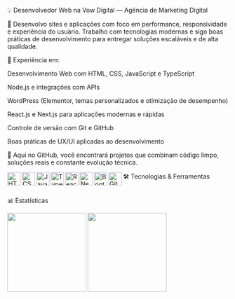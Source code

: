 💡 Desenvolvedor Web na Vow Digital — Agência de Marketing Digital

🎯 Desenvolvo sites e aplicações com foco em performance, responsividade e experiência do usuário. Trabalho com tecnologias modernas e sigo boas práticas de desenvolvimento para entregar soluções escaláveis e de alta qualidade.

🚀 Experiência em:

Desenvolvimento Web com HTML, CSS, JavaScript e TypeScript

Node.js e integrações com APIs

WordPress (Elementor, temas personalizados e otimização de desempenho)

React.js e Next.js para aplicações modernas e rápidas

Controle de versão com Git e GitHub

Boas práticas de UX/UI aplicadas ao desenvolvimento

📌 Aqui no GitHub, você encontrará projetos que combinam código limpo, soluções reais e constante evolução técnica.

🛠️ Tecnologias & Ferramentas
<img align="left" alt="HTML" title="HTML" width="30px" src="https://cdn.jsdelivr.net/gh/devicons/devicon@latest/icons/html5/html5-original.svg"/> <img align="left" alt="CSS" title="CSS" width="30px" src="https://cdn.jsdelivr.net/gh/devicons/devicon@latest/icons/css3/css3-original.svg"/> <img align="left" alt="JavaScript" title="JavaScript" width="30px" src="https://cdn.jsdelivr.net/gh/devicons/devicon@latest/icons/javascript/javascript-original.svg"/> <img align="left" alt="TypeScript" title="TypeScript" width="30px" src="https://cdn.jsdelivr.net/gh/devicons/devicon@latest/icons/typescript/typescript-original.svg"/> <img align="left" alt="React" title="React" width="30px" src="https://cdn.jsdelivr.net/gh/devicons/devicon@latest/icons/react/react-original.svg"/> <img align="left" alt="Next.js" title="Next.js" width="30px" src="https://cdn.jsdelivr.net/gh/devicons/devicon@latest/icons/nextjs/nextjs-original.svg"/> <img align="left" alt="Bootstrap" title="Bootstrap" width="30px" src="https://cdn.jsdelivr.net/gh/devicons/devicon@latest/icons/bootstrap/bootstrap-original.svg"/> <img align="left" alt="Git" title="Git" width="30px" src="https://cdn.jsdelivr.net/gh/devicons/devicon@latest/icons/git/git-original.svg"/>
<br/><br/>

📊 Estatísticas
<p> <img align="left" height="180" src="https://github-readme-stats.vercel.app/api?username=gaahfrm&show_icons=true&theme=tokyonight&include_all_commits=true&locale=pt-br"/> <img align="left" height="180" src="https://github-readme-stats.vercel.app/api/top-langs/?username=gaahfrm&theme=tokyonight&layout=compact&custom_title=Tecnologias&langs_count=9"/> </p>
